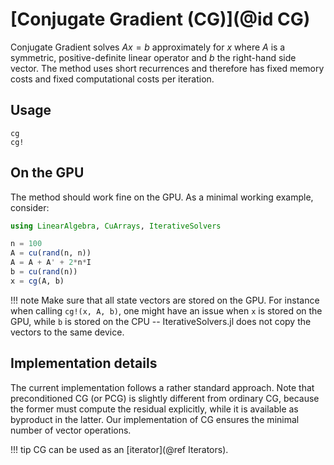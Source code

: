 # [Conjugate Gradient (CG)](@id CG)

Conjugate Gradient solves $Ax = b$ approximately for $x$ where $A$ is a symmetric, positive-definite linear operator and $b$ the right-hand side vector. The method uses short recurrences and therefore has fixed memory costs and fixed computational costs per iteration.

## Usage

```@docs
cg
cg!
```

## On the GPU

The method should work fine on the GPU. As a minimal working example, consider:

```julia
using LinearAlgebra, CuArrays, IterativeSolvers

n = 100
A = cu(rand(n, n))
A = A + A' + 2*n*I
b = cu(rand(n))
x = cg(A, b)
```

!!! note
    Make sure that all state vectors are stored on the GPU. For instance when calling `cg!(x, A, b)`, one might have an issue when `x` is stored on the GPU, while `b` is stored on the CPU -- IterativeSolvers.jl does not copy the vectors to the same device.


## Implementation details

The current implementation follows a rather standard approach. Note that preconditioned CG (or PCG) is slightly different from ordinary CG, because the former must compute the residual explicitly, while it is available as byproduct in the latter. Our implementation of CG ensures the minimal number of vector operations.

!!! tip
    CG can be used as an [iterator](@ref Iterators).